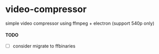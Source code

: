 # video-compressor
simple video compressor using ffmpeg + electron (support 540p only)

#### TODO
- [ ] consider migrate to ffbinaries
